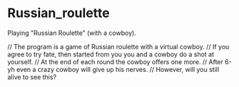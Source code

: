 # Russian_roulette
Playing "Russian Roulette" (with a cowboy).

// The program is a game of Russian roulette with a virtual cowboy.
// If you agree to try fate, then started from you you and a cowboy do a shot at yourself.
// At the end of each round the cowboy offers one more. 
// After 6-yh even a crazy cowboy will give up his nerves.
// However, will you still alive to see this?
